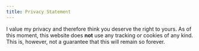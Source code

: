 ```yaml
---
title: Privacy Statement
---
```


I value my privacy and therefore think you deserve the right to yours. As of this moment, this website does **not** use any tracking or cookies of any kind. This is, however, not a guarantee that this will remain so forever.
